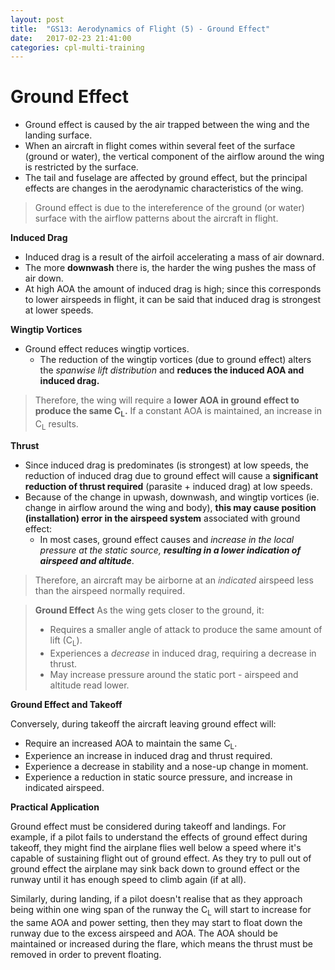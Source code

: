 ```yaml
---
layout: post
title:  "GS13: Aerodynamics of Flight (5) - Ground Effect"
date:   2017-02-23 21:41:00
categories: cpl-multi-training
---
```


# Ground Effect

 * Ground effect is caused by the air trapped between the wing and the landing surface.
 * When an aircraft in flight comes within several feet of the surface (ground or water),
   the vertical component of the airflow around the wing is restricted by the surface.
 * The tail and fuselage are affected by ground effect, but the principal effects are
   changes in the aerodynamic characteristics of the wing.

 > Ground effect is due to the intereference of the ground (or water) surface with
 > the airflow patterns about the aircraft in flight.

**Induced Drag**

 * Induced drag is a result of the airfoil accelerating a mass of air downard.
 * The more **downwash** there is, the harder the wing pushes the mass of air down.
 * At high AOA the amount of induced drag is high; since this corresponds to lower
   airspeeds in flight, it can be said that induced drag is strongest at lower speeds.

**Wingtip Vortices**

 * Ground effect reduces wingtip vortices.
    * The reduction of the wingtip vortices (due to ground effect) alters the
      *spanwise lift distribution* and **reduces the induced AOA and induced
      drag.**

 > Therefore, the wing will require a **lower AOA in ground effect to produce
 > the same C<sub>L</sub>.** If a constant AOA is maintained, an increase in
 > C<sub>L</sub> results.

**Thrust**

 * Since induced drag is predominates (is strongest) at low speeds, the reduction
   of induced drag due to ground effect will cause a **significant reduction of
   thrust required** (parasite + induced drag) at low speeds.
 * Because of the change in upwash, downwash, and wingtip vortices (ie. change
   in airflow around the wing and body), **this may cause position (installation)
   error in the airspeed system** associated with ground effect:
    * In most cases, ground effect causes and *increase in the local pressure
      at the static source, **resulting in a lower indication of airspeed and
      altitude***.

 > Therefore, an aircraft may be airborne at an *indicated* airspeed less than
 > the airspeed normally required.

 > **Ground Effect**
 > As the wing gets closer to the ground, it:
 >  * Requires a smaller angle of attack to produce the same amount of lift
      (C<sub>L</sub>).
 >  * Experiences a *decrease* in induced drag, requiring a decrease in thrust.
 >  * May increase pressure around the static port - airspeed and altitude read
      lower.

**Ground Effect and Takeoff**

Conversely, during takeoff the aircraft leaving ground effect will:

 * Require an increased AOA to maintain the same C<sub>L</sub>.
 * Experience an increase in induced drag and thrust required.
 * Experience a decrease in stability and a nose-up change in moment.
 * Experience a reduction in static source pressure, and increase in indicated
   airspeed.

**Practical Application**

Ground effect must be considered during takeoff and landings. For example, if
a pilot fails to understand the effects of ground effect during takeoff, they
might find the airplane flies well below a speed where it's capable of
sustaining flight out of ground effect. As they try to pull out of ground effect
the airplane may sink back down to ground effect or the runway until it has
enough speed to climb again (if at all).

Similarly, during landing, if a pilot doesn't realise that as they approach
being within one wing span of the runway the C<sub>L</sub> will start to
increase for the same AOA and power setting, then they may start to float
down the runway due to the excess airspeed and AOA. The AOA should be
maintained or increased during the flare, which means the thrust must be
removed in order to prevent floating.

